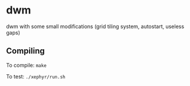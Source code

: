 # dwm
dwm with some small modifications (grid tiling system, autostart, useless gaps)

## Compiling
To compile:
`make`

To test:
`./xephyr/run.sh`
